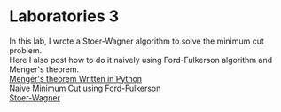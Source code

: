 # Laboratories 3
In this lab, I wrote a Stoer-Wagner algorithm to solve the minimum cut problem.  
Here I also post how to do it naively using Ford-Fulkerson algorithm and Menger's theorem.  
<a href="https://en.wikipedia.org/wiki/Menger%27s_theorem"> Menger's theorem
Written in Python  
<a href="https://github.com/LucasJezap/GraphAlgorithms/blob/efab5b48151d123f0c8c6e0e61d7d589dffad1ed/lab3/naiveMinimumCut.py#L1"> Naive Minimum Cut using Ford-Fulkerson  
<a href="https://github.com/LucasJezap/GraphAlgorithms/blob/efab5b48151d123f0c8c6e0e61d7d589dffad1ed/lab3/stoerWagner.py#L1"> Stoer-Wagner 
